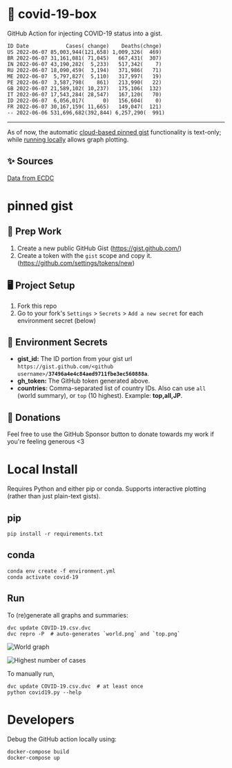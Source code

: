 # 🏥 covid-19-box

GitHub Action for injecting COVID-19 status into a gist.

```
ID Date            Cases( change)    Deaths(chnge)
US 2022-06-07 85,003,944(121,658) 1,009,326(  469)
BR 2022-06-07 31,161,081( 71,045)   667,431(  307)
IN 2022-06-07 43,190,282(  5,233)   517,342(    7)
RU 2022-06-07 18,090,459(  3,194)   371,986(   71)
ME 2022-06-07  5,797,827(  5,110)   317,997(   19)
PE 2022-06-07  3,587,798(    861)   213,990(   22)
GB 2022-06-07 21,589,102( 10,237)   175,106(  132)
IT 2022-06-07 17,543,284( 28,547)   167,120(   70)
ID 2022-06-07  6,056,017(      0)   156,604(    0)
FR 2022-06-07 30,167,159( 11,665)   149,047(  121)
-- 2022-06-06 531,696,682(392,844) 6,257,290(  991)
```

---

As of now, the automatic [cloud-based pinned gist](#pinned-gist) functionality is text-only;
while [running locally](#local-install) allows graph plotting.

## ✨ Sources

[Data from ECDC](https://www.ecdc.europa.eu/en/publications-data/download-todays-data-geographic-distribution-covid-19-cases-worldwide)

# pinned gist

## 🎒 Prep Work
1. Create a new public GitHub Gist (https://gist.github.com/)
1. Create a token with the `gist` scope and copy it. (https://github.com/settings/tokens/new)

## 🖥 Project Setup
1. Fork this repo
1. Go to your fork's `Settings` > `Secrets` > `Add a new secret` for each environment secret (below)

## 🤫 Environment Secrets
- **gist_id:** The ID portion from your gist url `https://gist.github.com/<github username>/`**`37496a4e4c84aed9711fbe3ec560888a`**.
- **gh_token:** The GitHub token generated above.
- **countries:** Comma-separated list of country IDs. Also can use `all` (world summary), or `top` (10 highest). Example: **top,all,JP**.

## 💸 Donations

Feel free to use the GitHub Sponsor button to donate towards my work if you're feeling generous <3

# Local Install

Requires Python and either pip or conda. Supports interactive plotting (rather than just plain-text gists).

## pip

```
pip install -r requirements.txt
```

## conda

```
conda env create -f environment.yml
conda activate covid-19
```

## Run

To (re)generate all graphs and summaries:

```
dvc update COVID-19.csv.dvc
dvc repro -P  # auto-generates `world.png` and `top.png`
```

![World graph](world.png)

![Highest number of cases](top.png)

To manually run,

```
dvc update COVID-19.csv.dvc  # at least once
python covid19.py --help
```

# Developers

Debug the GitHub action locally using:

```
docker-compose build
docker-compose up
```
